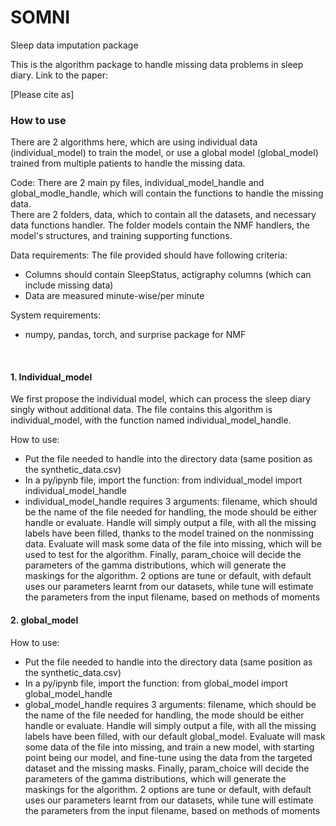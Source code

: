 # SOMNI
Sleep data imputation package

This is the algorithm package to handle missing data problems in sleep diary. Link to the paper:


[Please cite as]


### How to use
There are 2 algorithms here, which are using individual data (individual_model) to train the model, or use a global model (global_model) trained from multiple patients to handle the missing data.

Code:
There are 2 main py files, individual_model_handle and global_modle_handle, which will contain the functions to handle the missing data.<br />
There are 2 folders, data, which to contain all the datasets, and necessary data functions handler. The folder models contain the NMF handlers, the model's structures, and training supporting functions.

Data requirements:
The file provided should have following criteria:
- Columns should contain SleepStatus, actigraphy columns (which can include missing data)
- Data are measured minute-wise/per minute

System requirements:
- numpy, pandas, torch, and surprise package for NMF

<br />

#### 1. Individual_model
We first propose the individual model, which can process the sleep diary singly without additional data. The file contains this algorithm is individual_model, with the function named individual_model_handle. 

 How to use:
- Put the file needed to handle into the directory data (same position as the synthetic_data.csv)
- In a py/ipynb file, import the function: from individual_model import individual_model_handle
- individual_model_handle requires 3 arguments: filename, which should be the name of the file needed for handling, the mode should be either handle or evaluate. Handle will simply output a file, with all the missing labels have been filled, thanks to the model trained on the nonmissing data. Evaluate will mask some data of the file into missing, which will be used to test for the algorithm. Finally, param_choice will decide the parameters of the gamma distributions, which will generate the maskings for the algorithm. 2 options are tune or default, with default uses our parameters learnt from our datasets, while tune will estimate the parameters from the input filename, based on methods of moments

#### 2. global_model

 How to use:
 - Put the file needed to handle into the directory data (same position as the synthetic_data.csv)
 - In a py/ipynb file, import the function: from global_model import global_model_handle
 - global_model_handle requires 3 arguments: filename, which should be the name of the file needed for handling, the mode should be either handle or evaluate. Handle will simply output a file, with all the missing labels have been filled, with our default global_model. 
 Evaluate will mask some data of the file into missing, and train a new model, with starting point being our model, and fine-tune using the data from the targeted dataset and the missing masks. Finally, param_choice will decide the parameters of the gamma distributions, which will generate the maskings for the algorithm. 2 options are tune or default, with default uses our parameters learnt from our datasets, while tune will estimate the parameters from the input filename, based on methods of moments

